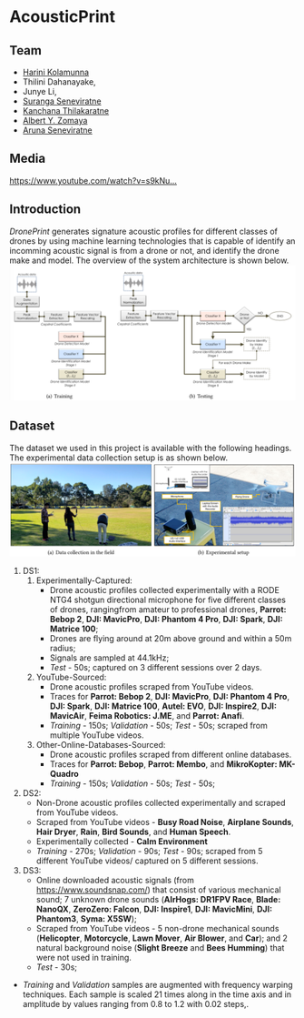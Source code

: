 # AcousticPrint


## Team
* [Harini Kolamunna](https://dblp.org/pers/k/Kolamunna:Harini.html) 
* Thilini Dahanayake, 
* Junye Li, 
* [Suranga Seneviratne](https://www.sydney.edu.au/engineering/about/our-people/academic-staff/suranga-seneviratne.html)
* [Kanchana Thilakaratne](https://www.sydney.edu.au/engineering/about/our-people/academic-staff/kanchana-thilakarathna.html)
* [Albert Y. Zomaya](https://www.sydney.edu.au/engineering/about/our-people/academic-staff/albert-zomaya.html) 
* [Aruna Seneviratne](https://www.engineering.unsw.edu.au/electrical-engineering/professor-aruna-seneviratne) 


## Media
https://www.youtube.com/watch?v=s9kNu…


## Introduction
*DronePrint* generates signature acoustic profiles for different classes of drones by using machine learning technologies that is capable of identify an incomming acoustic signal is from a drone or not, and identify the drone make and model. The overview of the system architecture is shown below.
![DronePrint System](/Images/System.png)


## Dataset
The dataset we used in this project is available with the following headings. The experimental data collection setup is as shown below.
![Experimental Data collection](/Images/Experiments.png)


1. DS1:
   1. Experimentally-Captured:
      * Drone acoustic profiles collected experimentally with a RODE NTG4 shotgun directional microphone for five different classes of drones, rangingfrom amateur to professional drones, **Parrot: Bebop 2**, **DJI: MavicPro**, **DJI: Phantom 4 Pro**, **DJI: Spark**, **DJI: Matrice 100**; 
      * Drones are flying around at 20m above ground and within a 50m radius;
      * Signals are sampled at 44.1kHz;
      * *Test* - 50s; captured on 3 different sessions over 2 days.
   1. YouTube-Sourced: 
      * Drone acoustic profiles scraped from YouTube videos.
      * Traces for **Parrot: Bebop 2**, **DJI: MavicPro**, **DJI: Phantom 4 Pro**, **DJI: Spark**, **DJI: Matrice 100**, **Autel: EVO**, **DJI: Inspire2**, **DJI: MavicAir**, **Feima Robotics: J.ME**, and **Parrot: Anafi**. 
      * *Training* - 150s; *Validation* - 50s; *Test* - 50s; scraped from multiple YouTube videos.
   1. Other-Online-Databases-Sourced: 
      * Drone acoustic profiles scraped from different online databases.
      * Traces for **Parrot: Bebop**, **Parrot: Membo**, and **MikroKopter: MK-Quadro**
      * *Training* - 150s; *Validation* - 50s; *Test* - 50s; 
1. DS2: 
    * Non-Drone acoustic profiles collected experimentally and scraped from YouTube videos.
    * Scraped from YouTube videos - **Busy Road Noise**, **Airplane Sounds**, **Hair Dryer**, **Rain**, **Bird Sounds**, and **Human Speech**.
    * Experimentally collected - **Calm Environment** 
    * *Training* - 270s; *Validation* - 90s; *Test* - 90s; scraped from 5 different YouTube videos/ captured on 5 different sessions.
1. DS3: 
    * Online downloaded acoustic signals (from https://www.soundsnap.com/) that consist of various mechanical sound; 7 unknown drone sounds (**AIrHogs: DR1FPV Race**, **Blade: NanoQX**, **ZeroZero: Falcon**, **DJI: Inspire1**, **DJI: MavicMini**, **DJI: Phantom3**, **Syma: X5SW**); 
    * Scraped from YouTube videos - 5 non-drone mechanical sounds (**Helicopter**, **Motorcycle**, **Lawn Mover**, **Air Blower**, and **Car**); and 2 natural background noise (**Slight Breeze** and **Bees Humming**) that were not used in training.
    * *Test* - 30s; 
    


* *Training* and *Validation* samples are augmented with frequency warping techniques. Each sample is scaled 21 times along in the time axis and in amplitude by  values ranging from 0.8 to 1.2 with 0.02 steps,.
